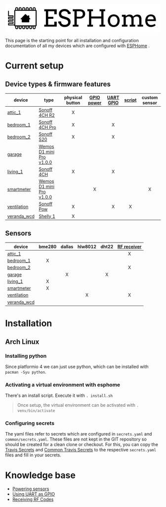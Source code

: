 ![ESPHome](logo-text.svg)

This page is the starting point for all installation and configuration documentation of all my devices which are configured with [ESPHome](https://esphome.io/) .

# Current setup

## Device types & firmware features

| device | type | physical button | [GPIO power] | [UART GPIO] | [script] | custom sensor |
| -- | -- |:--:|:--:|:--:|:--:|:--:|
| [attic_1]     | [Sonoff 4CH R2]             | X |   |   |   |   |
| [bedroom_1]   | [Sonoff 4CH Pro]            | X |   | X |   |   |
| [bedroom_2]   | [Sonoff S20]                | X |   | X |   |   |
| [garage]      | [Wemos D1 mini Pro v1.0.0]  |   |   |   |   |   |
| [living_1]    | [Sonoff 4CH]                | X |   | X |   |   |
| [smartmeter]  | [Wemos D1 mini Pro v1.0.0]  |   | X |   |   | X |
| [ventilation] | [Sonoff Pow]                | X |   | X | X |   |
| [veranda_wcd] | [Shelly 1]                  | X |   |   |   |   |

## Sensors

| device | bme280 | dallas | hlw8012 | dht22 | [RF receiver] |
| -- |:--:|:--:|:--:|:--:|:--:|
| [attic_1]     |   |   |   |   | X |
| [bedroom_1]   | X |   |   |   |   |
| [bedroom_2]   |   |   |   |   | X |
| [garage]      |   | X |   | X |   |
| [living_1]    | X |   |   |   |   |
| [smartmeter]  | X |   |   |   |   |
| [ventilation] |   |   | X |   | X |
| [veranda_wcd] |   |   |   |   |   |

# Installation
## Arch Linux
### Installing python
Since platformio 4 we can just use python, which can be installed with `pacman -Syu python`.

### Activating a virtual environment with esphome
There's an install script. Execute it with `. install.sh`
> Once setup, the virtual environment can be activated with `. venv/bin/activate`

### Configuring secrets
The yaml files refer to secrets which are configured in `secrets.yaml` and `common/secrets.yaml`. These files are not kept in the GIT repository so should be created for a clean clone or checkout.
For this, you can copy the [Travis Secrets] and [Common Travis Secrets] to the respective `secrets.yaml` files and fill in your secrets.

# Knowledge base
- [Powering sensors](PoweringSensors.md)
- [Using UART as GPIO](UARTasGPIO.md)
- [Receiving RF Codes](RFReceiver.md)

[Travis Secrets]: https://github.com/AlexMekkering/esphome-config/blob/master/.travis-secrets.yaml
[Common Travis Secrets]: https://github.com/AlexMekkering/esphome-config/blob/master/common/.travis-secrets.yaml
[attic_1]: https://github.com/AlexMekkering/esphome-config/blob/master/attic_1.yaml
[bedroom_1]: https://github.com/AlexMekkering/esphome-config/blob/master/bedroom_1.yaml
[bedroom_2]: https://github.com/AlexMekkering/esphome-config/blob/master/bedroom_2.yaml
[garage]: https://github.com/AlexMekkering/esphome-config/blob/master/garage.yaml
[living_1]: https://github.com/AlexMekkering/esphome-config/blob/master/living_1.yaml
[smartmeter]: https://github.com/AlexMekkering/esphome-config/blob/master/smartmeter.yaml
[ventilation]: https://github.com/AlexMekkering/esphome-config/blob/master/ventilation.yaml
[veranda_wcd]: https://github.com/AlexMekkering/esphome-config/blob/master/veranda_wcd.yaml
[Sonoff S20]: https://www.itead.cc/smart-socket.html
[NodeMCU v2]: https://github.com/nodemcu/nodemcu-devkit-v1.0
[Wemos D1 mini Pro v1.0.0]: https://wiki.wemos.cc/products:retired:d1_mini_pro_v1.0.0
[Sonoff 4CH]: https://www.itead.cc/sonoff-4ch.html
[Sonoff 4CH R2]: https://www.itead.cc/sonoff-4ch.html
[Sonoff 4CH Pro]: https://www.itead.cc/sonoff-4ch-pro.html
[Sonoff Pow]: https://www.itead.cc/sonoff-pow.html
[Shelly 1]: https://shelly.cloud/shelly1-open-source/
[script]: https://esphome.io/guides/automations.html#script-execute-action
[GPIO power]: PoweringSensors.md
[UART GPIO]: UARTasGPIO.md
[RF Receiver]: RFReceiver.md
